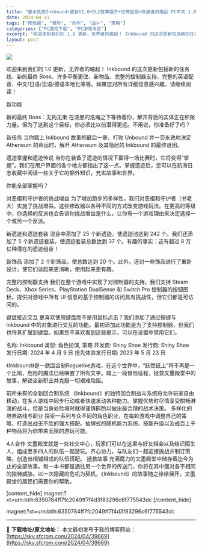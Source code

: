 ```yaml
---
title: "墨水氏族Inkbound+更新V1.0+DLC故事展开+恐怖星舰+除墨者的崛起 PC中文 1.83G"
date: 2024-04-11
tags: ["修改器", "冒险", "合作", "战斗", "策略"]
categories: ["PC游戏下载", "PC游戏专区"]
excerpt: "欢迎来到我们的 1.0 更新，无界者的崛起！ Inkbound 的这次更新包括新的任务线、新的最终 Boss、许多平衡更改、新物品、完整的控制器支持、完整的英语配音、中文/日语/法语/德语本地化等等。如果您对所有详细信息感兴趣，请继续阅读！ 新功能 新的最终 Boss：无拘无束 在漆黑的浩瀚之下等待&hellip;"
layout: post
---
```


<img class="game_header_image_full aligncenter" src="https://sky.sfcrom.com/wp-content/uploads/2024/04/20240411072616-659d1.jpeg" />

欢迎来到我们的 1.0 更新，无界者的崛起！ Inkbound 的这次更新包括新的任务线、新的最终 Boss、许多平衡更改、新物品、完整的控制器支持、完整的英语配音、中文/日语/法语/德语本地化等等。如果您对所有详细信息感兴趣，请继续阅读！

新功能

新的最终 Boss：无拘无束
在漆黑的浩瀚之下等待着你，解开背后的实体正在积聚力量。但为了达到这个目标，你必须比以前潜得更远。不用说，你准备好了吗？

新任务
当你踏上 Inkbound 故事的最后一章，打败 Unbound 并一劳永逸地决定 Atheneum 的命运时，解开 Atheneum 及其隐居的 Inkbound 的最终谜团。

遗迹掌握和遗迹传说
当你在装备了遗迹的情况下赢得一场比赛时，它将变得“掌握”。我们在用户界面的各个地方都指出了这一点。掌握遗迹后，您可以在航海日志收藏中阅读一些关于它的额外知识，充实故事和世界。

你能全部掌握吗？

对恶棍和守护者的挑战增益
为了增加跑步的多样性，我们对恶棍和守护者（书老大）实施了挑战增益。这些修改器以各种不同的方式改变游戏玩法。在更高的等级中，你选择的反派也会告诉你挑战增益是什么，让你有一个游戏理由来决定选择一个或另一个反派。

新遗迹和遗迹套装
混合中添加了 25 个新遗迹，使遗迹池达到 242 个。我们还添加了 5 个新遗迹套装，使遗迹套装总数达到 37 个。有趣的事实：这有超过 8 万亿种潜在的遗迹组合！

新饰品
添加了 2 个新饰品，使总数达到 20 个。此外，还对一些饰品进行了重新设计，使它们读起来更清晰，使用起来更有趣。

完整的控制器支持
我们在整个游戏中实现了对控制器的支持。我们支持 Steam Deck、Xbox Series、PlayStation DualSense 和 Switch Pro 控制器的按钮图标。提供对游戏中所有 UI 信息的基于控制器的访问具有挑战性，但它们都是可访问的。

键盘接近交互
更喜欢使用键盘而不是用鼠标点击？我们添加了通过按键与 Inkbound 中的对象进行交互的功能。最初添加此功能是为了支持控制器，但我们也将其扩展到键盘。如果您不喜欢看到这些提示，可以在设置中禁用它们。

名称: Inkbound
类型: 角色扮演, 策略
开发商: Shiny Shoe
发行商: Shiny Shoe
发行日期: 2024 年 4 月 9 日
抢先体验发行日期: 2023 年 5 月 23 日

《Inkbound》是一款回合制Roguelike游戏，在这个世界中，“跃然纸上”将不再是一个比喻，危险的魔法已经唤醒了所有文字。踏上一段冒险征程，拯救文墨殿堂中的故事，解锁全新职业并克服一切艰难险阻。

前所未有的全新回合制系统
《Inkbound》的独特回合制战斗系统将允许玩家自由移动，在多人游戏中同步行动或者快速发动各种能力。掌握优势时尽情享受酣畅淋漓的战斗，但是当身处险境时就得谨慎斟酌以做出最合理的战术决策。
多样化的培养路线与职业
探索一系列与众不同的角色职业，在每轮游戏中调整自己的策略，打造出战无不胜的强大搭配。抽牌式的随机能力系统、技能升级以及成百上千种物品将为你带来无限的游玩可能。

4人合作
文墨殿堂就是一处社交中心，玩家们可以在这里与好友相会以及结识陌生人，组成至多四人的队伍一起游玩。齐心协力，与队友们一起迎接挑战并制订策略，创造出相辅相成的队伍搭配。
拯救故事
充满魔力的文墨殿堂中储存着迄今为止的全部故事。每一本书都是通往另一个世界的传送门，你将在其中面对各不相同的独特威胁。以一次隐藏的危机为契机，《Inkbound》的故事随之徐徐展开，文墨殿堂的居民们需要你的帮助。

[content_hide]
magnet:?xt=urn:btih:6350784ff7fc2049ff7f4d3f83296c6f775543dc
[/content_hide]

<!--wechatfans start-->
magnet:?xt=urn:btih:6350784ff7fc2049ff7f4d3f83296c6f775543dc
<!--wechatfans end-->

---
📖 **下载地址/原文地址：** 本文最初发布于我的博客网站：[https://sky.sfcrom.com/2024/04/39669](https://sky.sfcrom.com/2024/04/39669)
